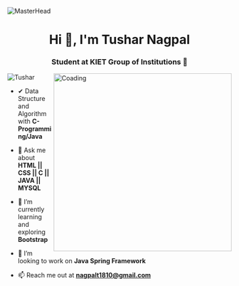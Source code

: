 ![MasterHead](https://dri.es/files/images/blog/javascript-powered-multichannel.gif)
<h1 align="center">Hi 👋, I'm Tushar Nagpal</h1>
<h3 align="center">Student at KIET Group of Institutions 🏫</h3>
<img align="right" alt="Coading" width="400" src="https://cdn.dribbble.com/users/1162077/screenshots/3848914/programmer.gif">

<p align="left"> <img src="https://komarev.com/ghpvc/?username=01avi&label=Profile%20views&color=0e75b6&style=flat" alt="Tushar" /> </p>

-  ✔ Data Structure and Algorithm with **C-Programming/Java**


-  💬 Ask me about **HTML || CSS || C || JAVA || MYSQL**  


- 🌱 I’m currently learning and exploring **Bootstrap**

- 👯 I’m looking to work on **Java Spring Framework**

- 📫 Reach me out at  **nagpalt1810@gmail.com**

